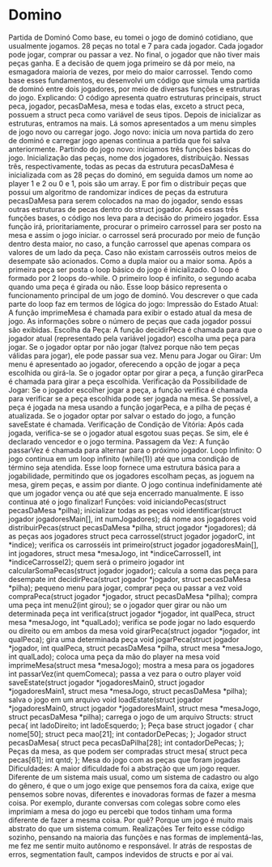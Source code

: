 # Domino
 

Partida de Dominó
Como base, eu tomei o jogo de dominó cotidiano, que usualmente
jogamos.
28 peças no total e 7 para cada jogador. Cada jogador pode jogar, comprar
ou passar a vez. No final, o jogador que não tiver mais peças ganha. E a
decisão de quem joga primeiro se dá por meio, na esmagadora maioria de
vezes, por meio do maior carrossel.
Tendo como base esses fundamentos, eu desenvolvi um código que
simula uma partida de dominó entre dois jogadores, por meio de diversas
funções e estruturas do jogo.
Explicando:
O código apresenta quatro estruturas principais, struct peca, jogador,
pecasDaMesa, mesa e todas elas, exceto a struct peca, possuem a struct
peca como variável de seus tipos.
Depois de inicializar as estruturas, entramos na mais. Lá somos
apresentados a um menu simples de jogo novo ou carregar jogo. Jogo
novo: inicia um nova partida do zero de dominó e carregar jogo apenas
continua a partida que foi salva anteriormente.
Partindo do jogo novo: iniciamos três funções básicas do jogo. Inicialização
das peças, nome dos jogadores, distribuição.
Nessas três, respectivamente, todas as pecas da estrutura pecasDaMesa
é inicializada com as 28 peças do dominó, em seguida damos um nome ao
player 1 e 2 ou 0 e 1, pois são um array. E por fim o distribuir peças que
possui um algoritmo de randomizar indices de peças da estrutura
pecasDaMesa para serem colocados na mao do jogador, sendo essas
outras estruturas de pecas dentro do struct jogador.
Após essas três funções bases, o código nos leva para a decisão do
primeiro jogador. Essa função irá, prioritariamente, procurar o primeiro
carrossel para ser posto na mesa e assim o jogo iniciar. o carrossel será
procurado por meio de função dentro desta maior, no caso, a função
carrossel que apenas compara os valores de um lado da peça.
Caso não existam carrosséis outros meios de desempate são acionados.
Como a dupla maior ou a maior soma.
Após a primeira peça ser posta o loop básico do jogo é inicializado.
O loop é formado por 2 loops do-while. O primeiro loop é infinito, o
segundo acaba quando uma peça é girada ou não.
Esse loop básico representa o funcionamento principal de um jogo de
dominó. Vou descrever o que cada parte do loop faz em termos de lógica
do jogo:
Impressão do Estado Atual:
A função imprimeMesa é chamada para exibir o estado atual da mesa de
jogo.
As informações sobre o número de peças que cada jogador possui são
exibidas.
Escolha da Peça:
A função decidirPeca é chamada para que o jogador atual (representado
pela variável jogador) escolha uma peça para jogar.
Se o jogador optar por não jogar (talvez porque não tem peças válidas
para jogar), ele pode passar sua vez.
Menu para Jogar ou Girar:
Um menu é apresentado ao jogador, oferecendo a opção de jogar a peça
escolhida ou girá-la.
Se o jogador optar por girar a peça, a função girarPeca é chamada para
girar a peça escolhida.
Verificação da Possibilidade de Jogar:
Se o jogador escolher jogar a peça, a função verifica é chamada para
verificar se a peça escolhida pode ser jogada na mesa.
Se possível, a peça é jogada na mesa usando a função jogarPeca, e a
pilha de peças é atualizada.
Se o jogador optar por salvar o estado do jogo, a função saveEstate é
chamada.
Verificação de Condição de Vitória:
Após cada jogada, verifica-se se o jogador atual esgotou suas peças. Se
sim, ele é declarado vencedor e o jogo termina.
Passagem da Vez:
A função passarVez é chamada para alternar para o próximo jogador.
Loop Infinito:
O jogo continua em um loop infinito (while(1)) até que uma condição de
término seja atendida.
Esse loop fornece uma estrutura básica para a jogabilidade, permitindo
que os jogadores escolham peças, as joguem na mesa, girem peças, e
assim por diante. O jogo continua indefinidamente até que um jogador
vença ou até que seja encerrado manualmente.
E isso continua até o jogo finalizar!
Funções:
void iniciandoPecas(struct pecasDaMesa *pilha);
inicializar todas as peças
void identificar(struct jogador jogadoresMain[], int numJogadores);
dá nome aos jogadores
void distribuirPecas(struct pecasDaMesa *pilha, struct jogador *jogadores);
dá as peças aos jogadores
struct peca carrossel(struct jogador jogadorC, int *indice);
verifica os carrosséis
int primeiro(struct jogador jogadoresMain[], int jogadores, struct mesa
*mesaJogo,
int *indiceCarrossel1, int *indiceCarrossel2);
quem será o primeiro jogador
int calcularSomaPecas(struct jogador jogador);
calcula a soma das peça para desempate
int decidirPeca(struct jogador *jogador, struct pecasDaMesa *pilha);
pequeno menu para jogar, comprar peça ou passar a vez
void compraPeca(struct jogador *jogador, struct pecasDaMesa *pilha);
compra uma peça
int menu2(int girou);
se o jogador quer girar ou não um determinada peça
int verifica(struct jogador *jogador, int qualPeca, struct mesa *mesaJogo,
int *qualLado);
verifica se pode jogar no lado esquerdo ou direito ou em ambos da
mesa
void girarPeca(struct jogador *jogador, int qualPeca);
gira uma determinada peça
void jogarPeca(struct jogador *jogador, int qualPeca, struct pecasDaMesa
*pilha, struct mesa *mesaJogo, int qualLado);
coloca uma peça da mão do player na mesa
void imprimeMesa(struct mesa *mesaJogo);
mostra a mesa para os jogadores
int passarVez(int quemComeca);
passa a vez para o outro player
void saveEstate(struct jogador *jogadoresMain0, struct jogador
*jogadoresMain1, struct mesa *mesaJogo, struct pecasDaMesa *pilha);
salva o jogo em um arquivo
void loadEstate(struct jogador *jogadoresMain0, struct jogador
*jogadoresMain1, struct mesa *mesaJogo, struct pecasDaMesa *pilha);
carrega o jogo de um arquivo
Structs:
struct peca{
int ladoDireito;
int ladoEsquerdo;
};
Peça base
struct jogador {
char nome[50];
struct peca mao[21];
int contadorDePecas;
};
Jogador
struct pecasDaMesa{
struct peca pecasDaPilha[28];
int contadorDePecas;
};
Peças da mesa, as que podem ser compradas
struct mesa{
struct peca pecas[61];
int qntd;
};
Mesa do jogo com as peças que foram jogadas
Dificuldades:
A maior dificuldade foi a abstração que um jogo requer. Diferente de um
sistema mais usual, como um sistema de cadastro ou algo do gênero, é
que o um jogo exige que pensemos fora da caixa, exige que pensemos
sobre novas, diferentes e inovadoras formas de fazer a mesma coisa. Por
exemplo, durante conversas com colegas sobre como eles imprimiam a
mesa do jogo eu percebi que todos tinham uma forma diferente de fazer a
mesma coisa. Por quê? Porque um jogo é muito mais abstrato do que um
sistema comum.
Realizações
Ter feito esse código sozinho, pensando na maioria das funções e nas
formas de implementá-las, me fez me sentir muito autônomo e
responsável. Ir atrás de respostas de erros, segmentation fault, campos
indevidos de structs e por aí vai.


